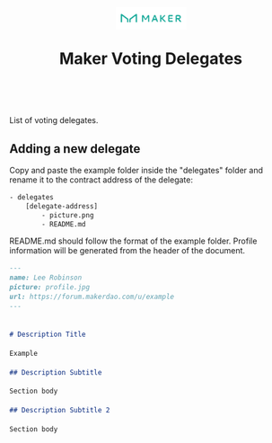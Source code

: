 <h1 align="center" style="margin-top: 1em; margin-bottom: 3em;">
  <p><a href="https://vote.makerdao.com/"><img alt="maker logo" src="./maker-logo.png" alt="vote.makerdao.com" width="125"></a></p>
  <p>Maker Voting Delegates</p>
</h1>

List of voting delegates.

## Adding a new delegate

Copy and paste the example folder inside the "delegates" folder and rename it to the contract address of the delegate:

```
- delegates
    [delegate-address]
        - picture.png
        - README.md
```

README.md should follow the format of the example folder. 
Profile information will be generated from the header of the document.

```markdown
---
name: Lee Robinson
picture: profile.jpg
url: https://forum.makerdao.com/u/example
---


# Description Title

Example 

## Description Subtitle

Section body

## Description Subtitle 2

Section body
```